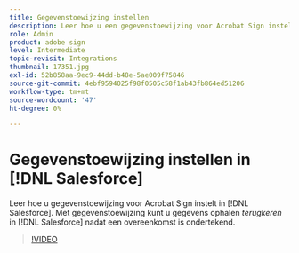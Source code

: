 ```yaml
---
title: Gegevenstoewijzing instellen
description: Leer hoe u een gegevenstoewijzing voor Acrobat Sign instelt in [!DNL Salesforce]
role: Admin
product: adobe sign
level: Intermediate
topic-revisit: Integrations
thumbnail: 17351.jpg
exl-id: 52b858aa-9ec9-44dd-b48e-5ae009f75846
source-git-commit: 4ebf9594025f98f0505c58f1ab43fb864ed51206
workflow-type: tm+mt
source-wordcount: '47'
ht-degree: 0%

---
```


# Gegevenstoewijzing instellen in [!DNL Salesforce]

Leer hoe u gegevenstoewijzing voor Acrobat Sign instelt in [!DNL Salesforce]. Met gegevenstoewijzing kunt u gegevens ophalen _terugkeren_ in [!DNL Salesforce] nadat een overeenkomst is ondertekend.

>[!VIDEO](https://video.tv.adobe.com/v/3409073?quality=12&learn=on&hidetitle=true)
